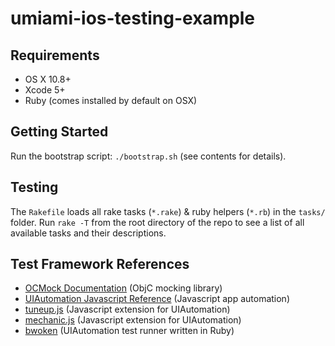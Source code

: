 # umiami-ios-testing-example

## Requirements
- OS X 10.8+
- Xcode 5+
- Ruby (comes installed by default on OSX)

## Getting Started
Run the bootstrap script: `./bootstrap.sh` (see contents for details).

## Testing
The `Rakefile` loads all rake tasks (`*.rake`) & ruby helpers (`*.rb`) in the `tasks/` folder.
Run `rake -T` from the root directory of the repo to see a list of all available tasks and their descriptions.

## Test Framework References
- [OCMock Documentation](http://ocmock.org/) (ObjC mocking library)
- [UIAutomation Javascript Reference](https://developer.apple.com/library/ios/documentation/DeveloperTools/Reference/UIAutomationRef/_index.html) (Javascript app automation)
- [tuneup.js](http://www.tuneupjs.org/writing.html) (Javascript extension for UIAutomation)
- [mechanic.js](https://github.com/jaykz52/mechanic) (Javascript extension for UIAutomation)
- [bwoken](https://github.com/bendyworks/bwoken) (UIAutomation test runner written in Ruby)
